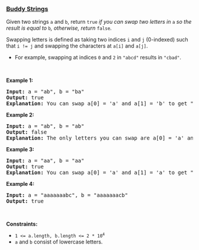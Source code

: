 ### [Buddy Strings](https://leetcode.com/problems/buddy-strings)

<p>Given two strings <code>a</code> and <code>b</code>, return <code>true</code><em> if you can swap two letters in </em><code>a</code><em> so the result is equal to </em><code>b</code><em>, otherwise, return </em><code>false</code><em>.</em></p>

<p>Swapping letters is defined as taking two indices <code>i</code> and <code>j</code> (0-indexed) such that <code>i != j</code> and swapping the characters at <code>a[i]</code> and <code>a[j]</code>.</p>

<ul>
	<li>For example, swapping at indices <code>0</code> and <code>2</code> in <code>&quot;abcd&quot;</code> results in <code>&quot;cbad&quot;</code>.</li>
</ul>

<p>&nbsp;</p>
<p><strong>Example 1:</strong></p>

<pre>
<strong>Input:</strong> a = &quot;ab&quot;, b = &quot;ba&quot;
<strong>Output:</strong> true
<strong>Explanation:</strong> You can swap a[0] = &#39;a&#39; and a[1] = &#39;b&#39; to get &quot;ba&quot;, which is equal to b.
</pre>

<p><strong>Example 2:</strong></p>

<pre>
<strong>Input:</strong> a = &quot;ab&quot;, b = &quot;ab&quot;
<strong>Output:</strong> false
<strong>Explanation:</strong> The only letters you can swap are a[0] = &#39;a&#39; and a[1] = &#39;b&#39;, which results in &quot;ba&quot; != b.
</pre>

<p><strong>Example 3:</strong></p>

<pre>
<strong>Input:</strong> a = &quot;aa&quot;, b = &quot;aa&quot;
<strong>Output:</strong> true
<strong>Explanation:</strong> You can swap a[0] = &#39;a&#39; and a[1] = &#39;a&#39; to get &quot;aa&quot;, which is equal to b.
</pre>

<p><strong>Example 4:</strong></p>

<pre>
<strong>Input:</strong> a = &quot;aaaaaaabc&quot;, b = &quot;aaaaaaacb&quot;
<strong>Output:</strong> true
</pre>

<p>&nbsp;</p>
<p><strong>Constraints:</strong></p>

<ul>
	<li><code>1 &lt;= a.length, b.length &lt;= 2 * 10<sup>4</sup></code></li>
	<li><code>a</code> and <code>b</code> consist of lowercase letters.</li>
</ul>
